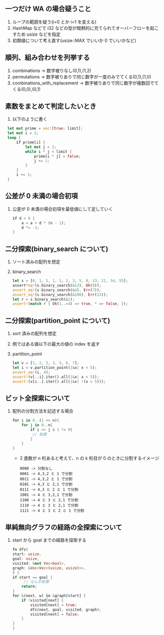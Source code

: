 ## 一つだけ WA の場合疑うこと

1. ループの範囲を疑う(i=0 とか i=1 を変える)
2. HashMap などで i32 などの型が暗黙的に充てられてオーバーフローを起こすため usize などを指定
3. 初期値について考え直す(usize::MAX でいいか 0 でいいかなど)

## 順列、組み合わせを列挙する

1. combinations -> 数字被りなし(0,1),(1,2)
2. permutations -> 数字被りありで同じ数字が一度のみでてくる(0,1),(1,0)
3. combinations_with_replacement -> 数字被りありで同じ数字が複数回でてくる(0,0),(0,1)

## 素数をまとめて判定したいとき

1. 以下のように書く

```rust
 let mut prime = vec![true; limit];
 let mut i = 2;
 loop {
     if prime[i] {
         let mut j = 2;
         while i * j < limit {
             prime[i * j] = false;
             j += 1;
         }
     }
     i += 1;
 }
```

## 公差が 0 未満の場合初項

1. 公差が 0 未満の場合初項を最低値にして足していく
   ```rust
   if d < 0 {
       a = a + d * (n - 1);
       d *= -1;
   }
   ```

## 二分探索(binary_search について)

1. ソート済みの配列を想定
2. binary_search

   ```rust
   let s = [0, 1, 1, 1, 1, 2, 3, 5, 8, 13, 21, 34, 55];
   assert*eq!(s.binary_search(&13), Ok(9));
   assert_eq!(s.binary_search(&4), Err(7));
   assert_eq!(s.binary_search(&100), Err(13));
   let r = s.binary_search(&1);
   assert!(match r { Ok(1..=4) => true, * => false, });
   ```

## 二分探索(partition_point について)

1. sort 済みの配列を想定
2. 例ではある値以下の最大の値の index を返す
3. partition_point

   ```rust
   let v = [1, 2, 3, 3, 5, 6, 7];
   let i = v.partition_point(|&x| x < 5);
   assert_eq!(i, 4);
   assert!(v[..i].iter().all(|&x| x < 5));
   assert!(v[i..].iter().all(|&x| !(x < 5)));
   ```

## ビット全探索について

1. 配列の分割方法を記述する場合

   ```rust
   for i in 0..(1 << n){
       for j in 0..n{
           if i >> j & 1 != 0{
            // 処理
           }
       }
   }
   ```

   - 2 進数が n 桁あると考えて、n の k 桁目が 0 のときに分割するイメージ

     ```
     0000 -> 分割なし
     0001 -> 4,3,2 と 1 で分割
     0011 -> 4,3,2 と 1 で分割
     0101 -> 4,3 と 2,1 で分割
     0111 -> 4,3 と 2 と 1 で分割
     1001 -> 4 と 3,2,1 で分割
     1100 -> 4 と 3 と 2,1 で分割
     1110 -> 4 と 3 と 2,1 で分割
     1111 -> 4 と 3 と 2 と 1 で分割
     ```

## 単純無向グラフの経路の全探索について

1. start から goal までの経路を探索する

   ```rust
   fn dfs(
   start: usize,
   goal: usize,
   visited: &mut Vec<bool>,
   graph: &Vec<Vec<(usize, usize)>>,
   ) {
   if start == goal {
        // なんか処理
       return;
   }
   for &(next, w) in &graph[start] {
       if !visited[next] {
           visited[next] = true;
           dfs(next, goal, visited, graph);
           visited[next] = false;
       }
   }
   }
   ```
